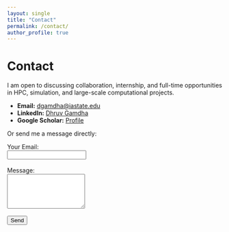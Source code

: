 ```yaml
---
layout: single
title: "Contact"
permalink: /contact/
author_profile: true
---
```


# Contact

I am open to discussing collaboration, internship, and full-time opportunities in HPC, simulation, and large-scale computational projects.

- **Email:** [dgamdha@iastate.edu](mailto:dgamdha@iastate.edu)
- **LinkedIn:** [Dhruv Gamdha](https://www.linkedin.com/in/dhruv-dhiraj-gamdha/)
- **Google Scholar:** [Profile](https://scholar.google.com/citations?user=P2KcbCAAAAAJ&hl=en)

Or send me a message directly:

<form action="https://formspree.io/f/MY_FORM_ID" method="POST">
  <label>Your Email:<br><input type="email" name="_replyto" required></label><br><br>
  <label>Message:<br><textarea name="message" rows="5" required></textarea></label><br><br>
  <button type="submit">Send</button>
</form>